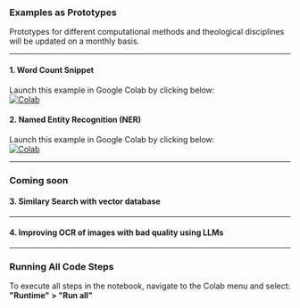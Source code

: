 ### **Examples as Prototypes**  
Prototypes for different computational methods and theological disciplines will be updated on a monthly basis.  

---

#### **1. Word Count Snippet**  
Launch this example in Google Colab by clicking below:  
[![Colab](https://mybinder.org/badge_logo.svg)](https://hub.bwjupyter.de/user/cyw5623/notebooks/word-count.ipynb)  

#### **2. Named Entity Recognition (NER)**  
Launch this example in Google Colab by clicking below:  
[![Colab](https://mybinder.org/badge_logo.svg)](https://hub.bwjupyter.de/user/cyw5623/notebooks/NamedEntityRecognition.ipynb)  

---
### **Coming soon**

#### **3. Similary Search with vector database**  
---

#### **4. Improving OCR of images with bad quality using LLMs**  
---

### **Running All Code Steps**  
To execute all steps in the notebook, navigate to the Colab menu and select:  
**"Runtime" > "Run all"**  

